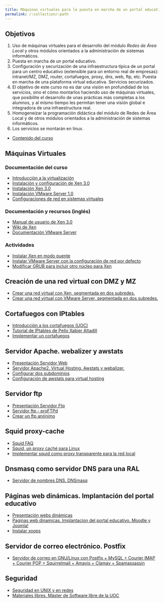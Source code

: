 ```yaml
---
title: Máquinas virtuales para la puesta en marcha de un portal educativo (2006)
permalink: /:collection/:path
---
```



## Objetivos

1. Uso de máquinas virtuales para el desarrollo del módulo *Redes de Área Local* y otros módulos orientados a la administración de sistemas informáticos.
2. Puesta en marcha de un portal educativo.
3. Configuración y securización de una infraestructura típica de un portal para un centro educativo (extensible para un entorno real de empresas): intranet/MZ, DMZ, router, cortafuegos, proxy, dns, web, ftp, etc. Puesta en marcha de una plataforma virtual educativa. Servicios securizados.
4. El objetivo de este curso no es dar una visión en profundidad de los servicios,  sino el cómo montarlos haciendo uso de máquinas virtuales, que posibilite el desarrollo de unas  prácticas más completas a los alumnos, y al mismo tiempo les permitan tener  una visión global  e integradora de una infraestructura real.
5. Homogeneizar la programación didáctica del módulo de Redes de Área Local y de otros módulos orientados a la administración de sistemas informáticos.
6. Los servicios se montarán en linux.

* [Contenido del curso](files/temario.pdf)

## Máquinas Virtuales

### Documentación del curso


* [Introducción a la virtualización](files/Intro_virt.pdf)
* [Instalación y configuración de Xen 3.0](files/xen_es_tldp.tgz)
* [Instalación Xen 3.0](files/curso_xen.pdf)
* [Instalación VMware Server 1.0](files/vmware_inst.pdf)
* [Configuraciones de red en sistemas virtuales](files/redes_xen_vmware.pdf)

### Documentación y recursos (inglés)

* [Manual de usuario de Xen 3.0](files/user-xen.pdf)
* [Wiki de Xen](http://wiki.xensource.com)
* [Documentación VMware Server](http://www.vmware.com/support/pubs/server_pubs.html)

### Actividades

* [Instalar Xen en modo puente](doc/Instalar_Xen_en_modo_puente.html)
* [Instalar VMware Server con la configuración de red por defecto](doc/Instalar_VMware_Server_con_la_configuracion_de_red_por_defect.html)
* [Modificar GRUB para incluir otro núcleo para Xen](doc/Modificar_GRUB_para_incluir_otro_nucleo_para_Xen.html)

## Creación de una red virtual con DMZ y MZ

* [Crear una red virtual con Xen, segmentada en dos subredes.](doc/Crear_una_red_virtual_con_Xen_segmentada_en_dos_subredes.html)
* [Crear una red virtual con VMware Server, segmentada en dos subredes.](doc/Crear_una_red_virtual_con_VMware_Server_segmentada_en_dos_subredes.html)

## Cortafuegos con IPtables

* [Introducción a los cortafuegos (UOC)](files/UOC_cortafuegos.pdf)
* [Tutorial de IPtables de Pello Xabier Altadill](files/IPtables_pello.pdf)
* [Implementar un cortafuegos](doc/Implementar_un_cortafuegos.html)

## Servidor Apache. webalizer y awstats

* [Presentación Servidor Web](files/pres_apache.pdf)
* [Servidor Apache2. Virtual Hosting. Awstats y webalizer.](files/apache.pdf)
* [Configurar dos subdominios](doc/Configurar_dos_subdominios.html)
* [Configuración de awstats para virtual hosting](doc/Configuracion_de_awstats_para_virtual_hosting.html)

## Servidor ftp

* [Presentación Servidor Ftp](files/pres_proftpd.pdf)
* [Servidor ftp - proFTPd](files/proftp2.pdf)
* [Crear un ftp anónimo](doc/Crear_un_ftp_anonimo.html)

## Squid proxy-cache

* [Squid FAQ](http://www.squid-cache.org/Doc/FAQ/FAQ.html)
* [Squid, un proxy caché para Linux](files/squid.pdf)
* [Implementar squid como proxy transparente para la red local](doc/Implementar_squid_como_proxy_transparente_para_la_red_local/)

## Dnsmasq como servidor DNS para una RAL

* [Servidor de nombres DNS. DNSmasq](files/dns.pdf)

## Páginas web dinámicas. Implantación del portal educativo

* [Presentación webs dinámicas](files/pres_web_dinamicas.pdf)
* [Paginas web dinamicas. Implantacion del portal educativo. Moodle y Joomla!](files/web_dinamica2.pdf)
* [Instalar xoops](doc/Instalar_xoops/)

## Servidor de correo electrónico. Postfix

* [Servidor de correo en GNU/Linux con Postfix + MySQL + Courier
  IMAP + Courier POP + Squirrelmail + Amavis + Clamav + Spamassassin](files/correo-e.pdf)

## Seguridad

* [Seguridad en UNIX y en redes](files/unixsec-2.1.pdf)
* [Materiales libres. Máster de Software libre de la UOC](http://www.uoc.edu/posgrado/matricula_abierta/web/materiales_libres.html)
